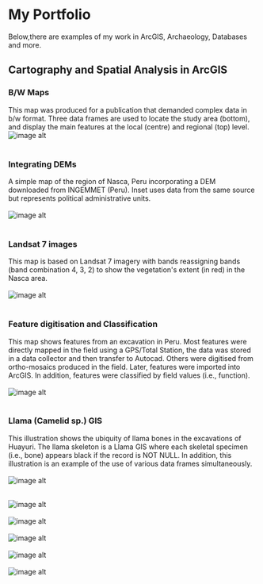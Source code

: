 # My Portfolio

Below,there are examples of my work in ArcGIS, Archaeology, Databases and more.

## Cartography and Spatial Analysis in ArcGIS
### B/W Maps 
This map was produced for a publication that demanded complex data in b/w format. Three data frames are used to locate the study area (bottom), and display the main features at the local (centre) and regional (top) level.
![image alt](images/Caravans_Fig1_w_arrow_mod2.jpg?raw=true)
<br> </br>

### Integrating DEMs
A simple map of the region of Nasca, Peru incorporating a DEM downloaded from INGEMMET (Peru). Inset uses data from the same source but represents political administrative units.
<br> </br>
![image alt](images/Ch2_TheDrainage_characteristics_mod.jpg?raw=true)
<br> </br>

### Landsat 7 images
This map is based on Landsat 7 imagery with bands reassigning bands (band combination 4, 3, 2) to show the vegetation's extent (in red) in the Nasca area.
<br> </br>
![image alt](images/Landsat8_2017_April_Nasca_location_mod.jpg?raw=true)
<br> </br>

### Feature digitisation and Classification
This map shows features from an excavation in Peru. Most features were directly mapped in the field using a GPS/Total Station, the data was stored in a data collector and then transfer to Autocad. Others were digitised from ortho-mosaics produced in the field. Later, features were imported into ArcGIS. In addition, features were classified by field values (i.e., function).
<br> </br>
![image alt](images/Ch4_Cluster4_Middle_Map12_mod.jpg?raw=true)
<br> </br>

### Llama (Camelid sp.) GIS
This illustration shows the ubiquity of llama bones in the excavations of Huayuri. The llama skeleton is a Llama GIS where each skeletal specimen (i.e., bone) appears black if the record is NOT NULL. In addition, this illustration is an example of the use of various data frames simultaneously.
<br> </br>
![image alt](images/LlamaGis_by_HH_mod.jpg?raw=true)
<br> </br>

![image alt](images/Ch2_TheDrainage_characteristics_mod.jpg?raw=true)
<br> </br>
![image alt](images/Ch2_TheDrainage_characteristics_mod.jpg?raw=true)<br> </br>
![image alt](images/Ch2_TheDrainage_characteristics_mod.jpg?raw=true)<br> </br>
![image alt](images/Ch2_TheDrainage_characteristics_mod.jpg?raw=true)<br> </br>
![image alt](images/Ch2_TheDrainage_characteristics_mod.jpg?raw=true)
